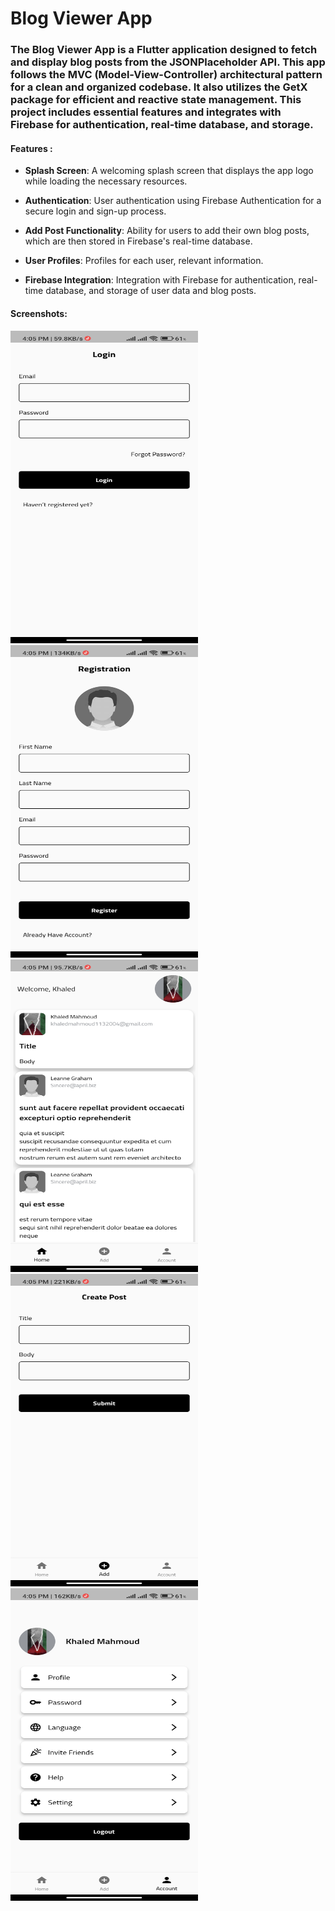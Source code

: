 # Blog Viewer App

### The Blog Viewer App is a Flutter application designed to fetch and display blog posts from the JSONPlaceholder API. This app follows the MVC (Model-View-Controller) architectural pattern for a clean and organized codebase. It also utilizes the GetX package for efficient and reactive state management. This project includes essential features and integrates with Firebase for authentication, real-time database, and storage.

#### Features : 
- **Splash Screen**: A welcoming splash screen that displays the app logo while loading the necessary resources.

- **Authentication**: User authentication using Firebase Authentication for a secure login and sign-up process.

- **Add Post Functionality**: Ability for users to add their own blog posts, which are then stored in Firebase's real-time database.

- **User Profiles**: Profiles for each user, relevant information.

- **Firebase Integration**: Integration with Firebase for authentication, real-time database, and storage of user data and blog posts.

#### Screenshots:

<img src="https://github.com/KhaledMahmoud13/Blog-Viewer/blob/main/screenshots/login.jpg" width="300" height="500"> <img src="https://github.com/KhaledMahmoud13/Blog-Viewer/blob/main/screenshots/signup.jpg" width="300" height="500"> <img src="https://github.com/KhaledMahmoud13/Blog-Viewer/blob/main/screenshots/home.jpg" width="300" height="500"> <img src="https://github.com/KhaledMahmoud13/Blog-Viewer/blob/main/screenshots/addpost.jpg" width="300" height="500"> <img src="https://github.com/KhaledMahmoud13/Blog-Viewer/blob/main/screenshots/account.jpg" width="300" height="500">
